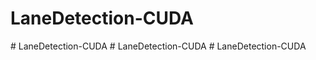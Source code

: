 # LaneDetection-CUDA
#   L a n e D e t e c t i o n - C U D A  
 #   L a n e D e t e c t i o n - C U D A  
 #   L a n e D e t e c t i o n - C U D A  
 